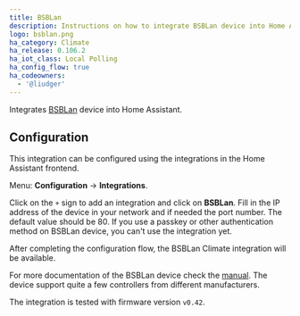 ```yaml
---
title: BSBLan
description: Instructions on how to integrate BSBLan device into Home Assistant.
logo: bsblan.png
ha_category: Climate
ha_release: 0.106.2
ha_iot_class: Local Polling
ha_config_flow: true
ha_codeowners:
  - '@liudger'
---
```


Integrates [BSBLan](https://github.com/fredlcore/bsb_lan) device into Home Assistant.

## Configuration

This integration can be configured using the integrations in the
Home Assistant frontend.

Menu: **Configuration** -> **Integrations**.

Click on the `+` sign to add an integration and click on **BSBLan**.
Fill in the IP address of the device in your network and if needed
the port number. The default value should be 80.
If you use a passkey or other authentication method on BSBLan device, you can't use the integration yet.

After completing the configuration flow, the BSBLan Climate integration will be
available.

For more documentation of the BSBLan device check the [manual](https://1coderookie.github.io/BSB-LPB-LAN_EN/).
The device support quite a few controllers from different manufacturers.

The integration is tested with firmware version `v0.42`.
